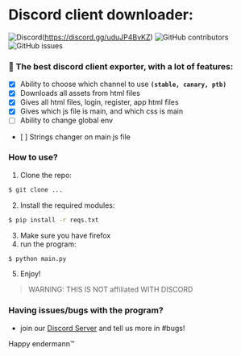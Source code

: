 # Discord client downloader: 

![Discord](https://img.shields.io/discord/1163446455005102181?style=for-the-badge&color=%235562EA&link=https%3A%2F%2Fdiscord.gg%2FFHHqJXvm)(https://discord.gg/uduJP4BvKZ) ![GitHub contributors](https://img.shields.io/github/contributors/happyendermangit/discord-client-downloader?style=for-the-badge) ![GitHub issues](https://img.shields.io/github/issues/happyendermangit/discord-client-downloader?style=for-the-badge)

### 🚀 The best discord client exporter, with a lot of features: 

- [x] Ability to choose which channel to use **``(stable, canary, ptb)``**
- [x] Downloads all assets from html files  
- [x] Gives all html files, login, register, app html files
- [x] Gives which js file is main, and which css is main 
- [ ] Ability to change global env 
- [ ] Strings changer on main js file

### How to use?

1. Clone the repo:
```sh 
$ git clone ...
```
2. Install the required modules:
```sh 
$ pip install -r reqs.txt
```
3. Make sure you have firefox
4. run the program: 
```sh 
$ python main.py
```
5. Enjoy!


> WARNING: THIS IS NOT affiliated WITH DISCORD

### Having issues/bugs with the program? 
- join our [Discord Server](https://discord.gg/2FFHHqJXvm) and tell us more in #bugs!


Happy endermann™️

